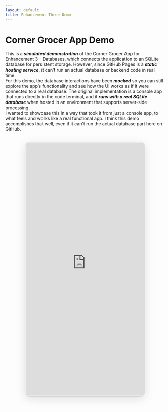 ```yaml
---
layout: default
title: Enhancement Three Demo
---
```


<h1 id="typed-text">Corner Grocer App Demo</h1>

<div class="intro-text">
This is a <b><em>simulated demonstration</em></b> of the Corner Grocer App for Enhancement 3 - Databases, which connects the application to an SQLite database for persistent storage. However, since GitHub Pages is a <b><em>static hosting service</em></b>, it can’t run an actual database or backend code in real time.  
  
  <br> 
For this demo, the database interactions have been <b><em>mocked</em></b> so you can still explore the app’s functionality and see how the UI works as if it were connected to a real database. The original implementation is a console app that runs directly in the code terminal, and it <b><em>runs with a real SQLite database</em></b> when hosted in an environment that supports server-side processing.  

<br>
I wanted to showcase this in a way that took it from just a console app, to what feels and works like a real functional app. I think this demo accomplishes that well, even if it can't run the actual database part here on GitHub.</div>

<div class="app-container" style="margin: 32px auto;  max-width: 75%;  0; border-radius: 12px; overflow: hidden; box-shadow: 0 8px 32px rgba(0,0,0,0.12);">
  <iframe
    src="https://0d394c1a-e07e-4561-aa6f-dd80385df9db-00-loqi0vrnbdsb.spock.replit.dev/"
    class="embedded-app"
    title="Corner Grocer Demo"
    style="width:100%; height:800px; border-top: 1px solid #ffffff; border-bottom: 1px solid #404040; border-left: 1px solid #ffffff; border-right: 1px solid #404040; display:block;"
  ></iframe>
</div>



<style>
.app-container {
  margin: 2rem 0;
  border-radius: 12px;
  overflow: hidden;
  box-shadow: 0 8px 32px rgba(0,0,0,0.12);
}
.embedded-app {
  width: 100%;
  height: 800px;
  border: none;
  display: block;
}
@media (max-width: 768px) {
  .embedded-app {
    height: 600px;
  }
}
</style>
